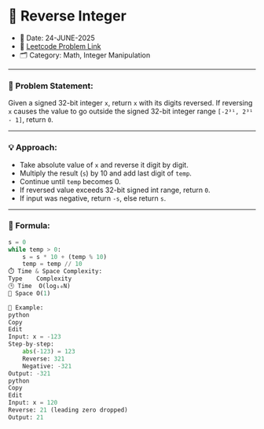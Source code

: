 # 🔁 Reverse Integer

- 📅 Date: 24-JUNE-2025  
- 🔗 [Leetcode Problem Link](https://leetcode.com/problems/reverse-integer/)  
- 🗂️ Category: Math, Integer Manipulation
  
---

### 📘 Problem Statement:

Given a signed 32-bit integer `x`, return `x` with its digits reversed. If reversing `x` causes the value to go outside the signed 32-bit integer range `[-2³¹, 2³¹ - 1]`, return `0`.

---

### 💡 Approach:

- Take absolute value of `x` and reverse it digit by digit.
- Multiply the result (`s`) by 10 and add last digit of `temp`.
- Continue until `temp` becomes 0.
- If reversed value exceeds 32-bit signed int range, return `0`.
- If input was negative, return `-s`, else return `s`.

---

### 🧮 Formula:

```python
s = 0
while temp > 0:
    s = s * 10 + (temp % 10)
    temp = temp // 10
⏱️ Time & Space Complexity:
Type	Complexity
🕒 Time	O(log₁₀N)
💾 Space	O(1)

🧪 Example:
python
Copy
Edit
Input: x = -123
Step-by-step:
    abs(-123) = 123
    Reverse: 321
    Negative: -321
Output: -321
python
Copy
Edit
Input: x = 120
Reverse: 21 (leading zero dropped)
Output: 21
